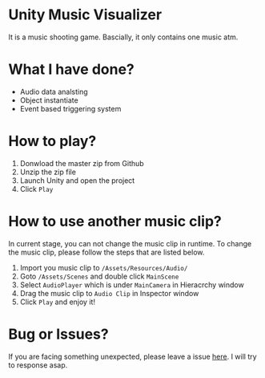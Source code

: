 # Unity Music Visualizer
It is a music shooting game.
Bascially, it only contains one music atm.

# What I have done?
- Audio data analsting
- Object instantiate
- Event based triggering system

# How to play?
1. Donwload the master zip from Github
2. Unzip the zip file
3. Launch Unity and open the project
4. Click `Play`

# How to use another music clip?
In current stage, you can not change the music clip in runtime. To change the music clip, please follow the steps that are listed below.
1. Import you music clip to `/Assets/Resources/Audio/`
2. Goto `/Assets/Scenes` and double click `MainScene`
3. Select `AudioPlayer` which is under `MainCamera` in Hieracrchy window
4. Drag the music clip to `Audio Clip` in Inspector window
5. Click `Play` and enjoy it!

# Bug or Issues?
If you are facing something unexpected, please leave a issue [here](https://github.com/Aa22041100/Unity-Music-Visualizer/issues). I will try to response asap.
